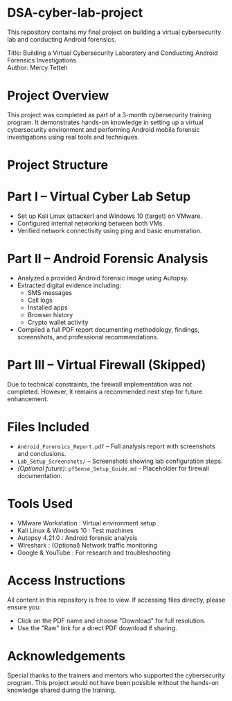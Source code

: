 # DSA-cyber-lab-project
This repository contains my final project on building a virtual cybersecurity lab and conducting Android forensics.


Title: Building a Virtual Cybersecurity Laboratory and Conducting Android Forensics Investigations  
Author: Mercy Tetteh

# Project Overview

This project was completed as part of a 3-month cybersecurity training program. It demonstrates hands-on knowledge in setting up a virtual cybersecurity environment and performing Android mobile forensic investigations using real tools and techniques.

# Project Structure

# Part I – Virtual Cyber Lab Setup
- Set up Kali Linux (attacker) and Windows 10 (target) on VMware.
- Configured internal networking between both VMs.
- Verified network connectivity using ping and basic enumeration.

# Part II – Android Forensic Analysis
- Analyzed a provided Android forensic image using Autopsy.
- Extracted digital evidence including:
  - SMS messages
  - Call logs
  - Installed apps
  - Browser history
  - Crypto wallet activity
- Compiled a full PDF report documenting methodology, findings, screenshots, and professional recommendations.

# Part III – Virtual Firewall (Skipped)
Due to technical constraints, the firewall implementation was not completed. However, it remains a recommended next step for future enhancement.

# Files Included
- `Android_Forensics_Report.pdf` – Full analysis report with screenshots and conclusions.
- `Lab_Setup_Screenshots/` – Screenshots showing lab configuration steps.
- *(Optional future)*: `pfSense_Setup_Guide.md` – Placeholder for firewall documentation.

# Tools Used

- VMware Workstation : Virtual environment setup
- Kali Linux & Windows 10 : Test machines
- Autopsy 4.21.0 : Android forensic analysis
- Wireshark : (Optional) Network traffic monitoring
- Google & YouTube : For research and troubleshooting

# Access Instructions

All content in this repository is free to view. If accessing files directly, please ensure you:
- Click on the PDF name and choose "Download" for full resolution.
- Use the "Raw" link for a direct PDF download if sharing.

# Acknowledgements
Special thanks to the trainers and mentors who supported the cybersecurity program. This project would not have been possible without the hands-on knowledge shared during the training.
